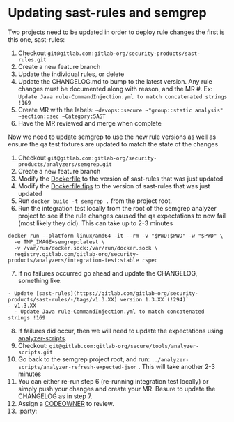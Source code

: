 # Updating sast-rules and semgrep


Two projects need to be updated in order to deploy rule changes the first is this one, sast-rules:

1. Checkout `git@gitlab.com:gitlab-org/security-products/sast-rules.git`
2. Create a new feature branch
3. Update the individual rules, or delete
4. Update the CHANGELOG.md to bump to the latest version. Any rule changes must be documented along with reason, and the MR #. Ex: `Update Java rule-CommandInjection.yml to match concatenated strings !169` 
5. Create MR with the labels:  `~devops::secure ~"group::static analysis" ~section::sec ~Category:SAST`
6. Have the MR reviewed and merge when complete

Now we need to update semgrep to use the new rule versions as well as ensure the qa test fixtures are updated to match the state of the changes

1. Checkout `git@gitlab.com:gitlab-org/security-products/analyzers/semgrep.git`
2. Create a new feature branch
3. Modify the [Dockerfile](https://gitlab.com/gitlab-org/security-products/analyzers/semgrep/-/blob/main/Dockerfile?ref_type=heads#L32) to the version of sast-rules that was just updated
4. Modify the [Dockerfile.fips](https://gitlab.com/gitlab-org/security-products/analyzers/semgrep/-/blob/main/Dockerfile.fips?ref_type=heads#L32) to the version of sast-rules that was just updated
5. Run `docker build -t semgrep .` from the project root.
6. Run the integration test locally from the root of the semgrep analyzer project to see if the rule changes caused the qa expectations to now fail (most likely they did). This can take up to 2-3 minutes
```
docker run --platform linux/amd64 -it --rm -v "$PWD:$PWD" -w "$PWD" \
  -e TMP_IMAGE=semgrep:latest \
  -v /var/run/docker.sock:/var/run/docker.sock \
  registry.gitlab.com/gitlab-org/security-products/analyzers/integration-test:stable rspec
```
7. If no failures occurred go ahead and update the CHANGELOG, something like:
```
- Update [sast-rules](https://gitlab.com/gitlab-org/security-products/sast-rules/-/tags/v1.3.XX) version 1.3.XX (!294)`
- v1.3.XX
  - Update Java rule-CommandInjection.yml to match concatenated strings !169
```
8. If failures did occur, then we will need to update the expectations using [analyzer-scripts](https://gitlab.com/gitlab-org/secure/tools/analyzer-scripts). 
9. Checkout: `git@gitlab.com:gitlab-org/secure/tools/analyzer-scripts.git`
10. Go back to the semgrep project root, and run: `../analyzer-scripts/analyzer-refresh-expected-json` . This will take another 2-3 minutes
11. You can either re-run step 6 (re-running integration test locally) or simply push your changes and create your MR. Besure to update the CHANGELOG as in step 7.
12. Assign a [CODEOWNER](https://gitlab.com/gitlab-org/security-products/analyzers/semgrep/-/blob/main/.gitlab/CODEOWNERS?ref_type=heads) to review. 
13. :party:
